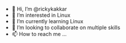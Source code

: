 - 👋 Hi, I’m @rickykakkar
- 👀 I’m interested in Linux
- 🌱 I’m currently learning Linux
- 💞️ I’m looking to collaborate on multiple skills
- 📫 How to reach me ...

<!---
rickykakkar/rickykakkar is a ✨ special ✨ repository because its `README.md` (this file) appears on your GitHub profile.
You can click the Preview link to take a look at your changes.
--->
